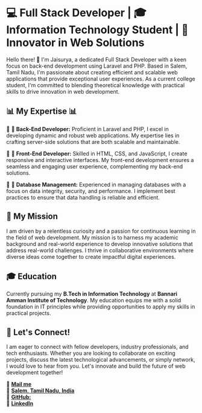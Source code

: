# 💻 Full Stack Developer | 🎓 Information Technology Student | 🌱 Innovator in Web Solutions


Hello there! 💬 I'm Jaisurya, a dedicated Full Stack Developer with a keen focus on back-end development using Laravel and PHP. Based in Salem, Tamil Nadu, I'm passionate about creating efficient and scalable web applications that provide exceptional user experiences. As a current college student, I'm committed to blending theoretical knowledge with practical skills to drive innovation in web development.


## 📊 My Expertise 📊


🔸 🎩 **Back-End Developer:** Proficient in Laravel and PHP, I excel in developing dynamic and robust web applications. My expertise lies in crafting server-side solutions that are both scalable and maintainable.


🔸 📱 **Front-End Developer:** Skilled in HTML, CSS, and JavaScript, I create responsive and interactive interfaces. My front-end development ensures a seamless and engaging user experience, complementing my back-end solutions.


🔸 💾 **Database Management:** Experienced in managing databases with a focus on data integrity, security, and performance. I implement best practices to ensure that data handling is reliable and efficient.


## 🎯 My Mission


I am driven by a relentless curiosity and a passion for continuous learning in the field of web development. My mission is to harness my academic background and real-world experience to develop innovative solutions that address real-world challenges. I thrive in collaborative environments where diverse ideas come together to create impactful digital experiences.


## 🎓 Education


Currently pursuing my **B.Tech in Information Technology** at **Bannari Amman Institute of Technology**. My education equips me with a solid foundation in IT principles while providing opportunities to apply my skills in practical projects.


## 🤝 Let's Connect!


I am eager to connect with fellow developers, industry professionals, and tech enthusiasts. Whether you are looking to collaborate on exciting projects, discuss the latest technological advancements, or simply network, I would love to hear from you. Let's innovate and build the future of web development together!


📧 **[Mail me](mailto:jaisuryaitofficial@gmail.com)**  
📍 **[Salem, Tamil Nadu, India](https://maps.app.goo.gl/xWXHmQJFwi8YH2H66)**  
🐙 **[GitHub:](https://github.com/JaisuryaIT)**  
💼 **[LinkedIn](https://www.linkedin.com/in/jaisurya-u-k)**





